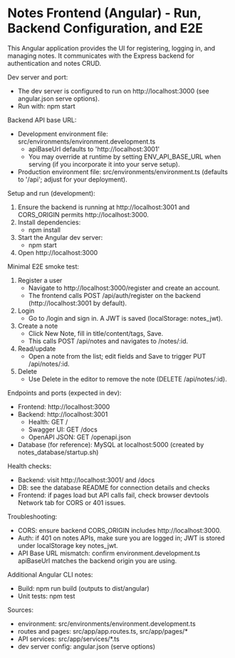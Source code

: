 # Notes Frontend (Angular) - Run, Backend Configuration, and E2E

This Angular application provides the UI for registering, logging in, and managing notes. It communicates with the Express backend for authentication and notes CRUD.

Dev server and port:
- The dev server is configured to run on http://localhost:3000 (see angular.json serve options).
- Run with: npm start

Backend API base URL:
- Development environment file: src/environments/environment.development.ts
  - apiBaseUrl defaults to 'http://localhost:3001'
  - You may override at runtime by setting ENV_API_BASE_URL when serving (if you incorporate it into your serve setup).
- Production environment file: src/environments/environment.ts (defaults to '/api'; adjust for your deployment).

Setup and run (development):
1) Ensure the backend is running at http://localhost:3001 and CORS_ORIGIN permits http://localhost:3000.
2) Install dependencies:
   - npm install
3) Start the Angular dev server:
   - npm start
4) Open http://localhost:3000

Minimal E2E smoke test:
1) Register a user
   - Navigate to http://localhost:3000/register and create an account.
   - The frontend calls POST /api/auth/register on the backend (http://localhost:3001 by default).
2) Login
   - Go to /login and sign in. A JWT is saved (localStorage: notes_jwt).
3) Create a note
   - Click New Note, fill in title/content/tags, Save.
   - This calls POST /api/notes and navigates to /notes/:id.
4) Read/update
   - Open a note from the list; edit fields and Save to trigger PUT /api/notes/:id.
5) Delete
   - Use Delete in the editor to remove the note (DELETE /api/notes/:id).

Endpoints and ports (expected in dev):
- Frontend: http://localhost:3000
- Backend: http://localhost:3001
  - Health: GET /
  - Swagger UI: GET /docs
  - OpenAPI JSON: GET /openapi.json
- Database (for reference): MySQL at localhost:5000 (created by notes_database/startup.sh)

Health checks:
- Backend: visit http://localhost:3001/ and /docs
- DB: see the database README for connection details and checks
- Frontend: if pages load but API calls fail, check browser devtools Network tab for CORS or 401 issues.

Troubleshooting:
- CORS: ensure backend CORS_ORIGIN includes http://localhost:3000.
- Auth: if 401 on notes APIs, make sure you are logged in; JWT is stored under localStorage key notes_jwt.
- API Base URL mismatch: confirm environment.development.ts apiBaseUrl matches the backend origin you are using.

Additional Angular CLI notes:
- Build: npm run build (outputs to dist/angular)
- Unit tests: npm test

Sources:
- environment: src/environments/environment.development.ts
- routes and pages: src/app/app.routes.ts, src/app/pages/*
- API services: src/app/services/*.ts
- dev server config: angular.json (serve options)
